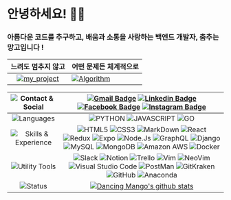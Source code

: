 # 안녕하세요! 👋😝

### 아름다운 코드를 추구하고, 배움과 소통을 사랑하는 백엔드 개발자, 춤추는 망고입니다 !

| 느려도 멈추지 않고 | 어떤 문제든 체계적으로 |
|:-:|-|
| [![my_project](https://github-readme-stats.vercel.app/api/pin/?username=ensia96&repo=my_project)](https://github.com/ensia96/my_project) | [![Algorithm](https://github-readme-stats.vercel.app/api/pin/?username=ensia96&repo=Algorithm)](https://github.com/ensia96/Algorithm) |

| ![Contact & Social](https://img.shields.io/badge/Contact%20&%20Social-FFFFFF?style=for-the-badge) | [![Gmail Badge](https://img.shields.io/badge/Gmail-d14836?style=flat-square&logo=Gmail&logoColor=white&link=mailto:ensia96@gmail.com)](mailto:ensia96@gmail.com) [![Linkedin Badge](https://img.shields.io/badge/-LinkedIn-blue?style=flat-square&logo=Linkedin&logoColor=white&link=https://https://www.linkedin.com/in/ensia96/)](https://www.linkedin.com/in/ensia96/) [![Facebook Badge](https://img.shields.io/badge/facebook-1877f2?style=flat-square&logo=facebook&logoColor=white&link=https://www.facebook.com/profile.php?id=100005786230677)](https://www.facebook.com/profile.php?id=100005786230677) [![Instagram Badge](http://img.shields.io/badge/-Instagram-white?style=flat-square&logo=instagram&link=https://www.instagram.com/ensia96/)](https://www.instagram.com/ensia96/) |
|:-:|:-:|
| ![Languages](https://img.shields.io/badge/Languages-FFFFFF?style=for-the-badge) | ![PYTHON](https://img.shields.io/badge/PYTHON-%E2%98%85%E2%98%85%E2%98%85%E2%98%85%E2%98%86-0696D7?style=for-the-badge&logo=Python&logoColor=0696D7) ![JAVASCRIPT](https://img.shields.io/badge/JAVASCRIPT-%E2%98%85%E2%98%85%E2%98%85%E2%98%86%E2%98%86-FFE114?style=for-the-badge&logo=javascript&logoColor=FFE114) ![GO](https://img.shields.io/badge/Go-%E2%98%86-3edafa?style=for-the-badge&logo=Go&logoColor=3edafa) |
| ![Skills & Experience](https://img.shields.io/badge/Skills%20&%20Experience-f6f8fa?style=for-the-badge) | ![HTML5](https://img.shields.io/badge/--f6f8fa?style=for-the-badge&logo=HTML5&logoColor=E34F26) ![CSS3](https://img.shields.io/badge/--f6f8fa?style=for-the-badge&logo=CSS3&logoColor=1572B6) ![MarkDown](https://img.shields.io/badge/--f6f8fa?style=for-the-badge&logo=MarkDown&logoColor=000000) ![React](https://img.shields.io/badge/--f6f8fa?style=for-the-badge&logo=React&logoColor=61DAFB) ![Redux](https://img.shields.io/badge/--f6f8fa?style=for-the-badge&logo=Redux&logoColor=764ABC) ![Expo](https://img.shields.io/badge/--f6f8fa?style=for-the-badge&logo=Expo&logoColor=000020) ![Node.Js](https://img.shields.io/badge/--f6f8fa?style=for-the-badge&logo=Node.js&logoColor=339933) ![GraphQL](https://img.shields.io/badge/--f6f8fa?style=for-the-badge&logo=GraphQL&logoColor=E10098 ) ![Django](https://img.shields.io/badge/--f6f8fa?style=for-the-badge&logo=Django&logoColor=092E20) ![MySQL](https://img.shields.io/badge/--f6f8fa?style=for-the-badge&logo=MySQL&logoColor=4479A1) ![MongoDB](https://img.shields.io/badge/--f6f8fa?style=for-the-badge&logo=MongoDB&logoColor=47A248) ![Amazon AWS](https://img.shields.io/badge/--f6f8fa?style=for-the-badge&logo=Amazon%20AWS&logoColor=232F3E) ![Docker](https://img.shields.io/badge/--f6f8fa?style=for-the-badge&logo=Docker&logoColor=2496ED) |
| ![Utility Tools](https://img.shields.io/badge/Utility%20Tools-FFFFFF?style=for-the-badge) | ![Slack](https://img.shields.io/badge/--FFFFFF?style=for-the-badge&logo=Slack&logoColor=4A154B) ![Notion](https://img.shields.io/badge/--FFFFFF?style=for-the-badge&logo=Notion&logoColor=000000) ![Trello](https://img.shields.io/badge/--FFFFFF?style=for-the-badge&logo=Trello&logoColor=0079BF) ![Vim](https://img.shields.io/badge/--FFFFFF?style=for-the-badge&logo=Vim&logoColor=019733) ![NeoVim](https://img.shields.io/badge/--FFFFFF?style=for-the-badge&logo=NeoVim&logoColor=57A143) ![Visual Studio Code](https://img.shields.io/badge/--FFFFFF?style=for-the-badge&logo=Visual%20Studio%20Code&logoColor=007ACC) ![PostMan](https://img.shields.io/badge/--FFFFFF?style=for-the-badge&logo=PostMan&logoColor=FF6C37) ![GitKraken](https://img.shields.io/badge/--FFFFFF?style=for-the-badge&logo=GitKraken&logoColor=179287) ![GitHub](https://img.shields.io/badge/--FFFFFF?style=for-the-badge&logo=GitHub&logoColor=181717) ![Anaconda](https://img.shields.io/badge/--FFFFFF?style=for-the-badge&logo=Anaconda&logoColor=42B029) |
| ![Status](https://img.shields.io/badge/Status-f6f8fa?style=for-the-badge) | [![Dancing Mango's github stats](https://github-readme-stats.vercel.app/api?username=ensia96&count_private=true&show_icons=true&theme=gruvbox)](https://github.com/ensia96) |

<!--
### 😝 Hi there 👋

**ensia96/ensia96** is a ✨ _special_ ✨ repository because its `README.md` (this file) appears on your GitHub profile.

| ![Contact & Social](https://img.shields.io/badge/Contact&Social-FFFFFF?style=for-the-badge) | [![Gmail Badge](https://img.shields.io/badge/Gmail-d14836?style=flat-square&logo=Gmail&logoColor=white&link=mailto:ensia96@gmail.com)](mailto:ensia96@gmail.com) [![Linkedin Badge](https://img.shields.io/badge/-LinkedIn-blue?style=flat-square&logo=Linkedin&logoColor=white&link=https://https://www.linkedin.com/in/ensia96/)](https://www.linkedin.com/in/ensia96/) [![Facebook Badge](https://img.shields.io/badge/facebook-1877f2?style=flat-square&logo=facebook&logoColor=white&link=https://www.facebook.com/profile.php?id=100005786230677)](https://www.facebook.com/profile.php?id=100005786230677) [![Instagram Badge](http://img.shields.io/badge/-Instagram-white?style=flat-square&logo=instagram&link=https://www.instagram.com/ensia96/)](https://www.instagram.com/ensia96/) |
|:-:|-|
| ![Languages](https://img.shields.io/badge/Languages-FFFFFF?style=for-the-badge) | ![PYTHON](https://img.shields.io/badge/PYTHON-%E2%98%85%E2%98%85%E2%98%85%E2%98%85%E2%98%86-0696D7?style=for-the-badge&logo=Python&logoColor=0696D7) ![JAVASCRIPT](https://img.shields.io/badge/JAVASCRIPT-%E2%98%85%E2%98%85%E2%98%85%E2%98%86%E2%98%86-FFE114?style=for-the-badge&logo=javascript&logoColor=FFE114) ![GO](https://img.shields.io/badge/Go-%E2%98%86-3edafa?style=for-the-badge&logo=Go&logoColor=3edafa) |
| ![Skills](https://img.shields.io/badge/Skills-FFFFFF?style=for-the-badge) | ![HTML5](https://img.shields.io/badge/--FFFFFF?style=for-the-badge&logo=HTML5&logoColor=E34F26) ![CSS3](https://img.shields.io/badge/--FFFFFF?style=for-the-badge&logo=CSS3&logoColor=1572B6) ![MarkDown](https://img.shields.io/badge/--FFFFFF?style=for-the-badge&logo=MarkDown&logoColor=000000) ![React](https://img.shields.io/badge/--FFFFFF?style=for-the-badge&logo=React&logoColor=61DAFB) ![Redux](https://img.shields.io/badge/--FFFFFF?style=for-the-badge&logo=Redux&logoColor=764ABC) ![Expo](https://img.shields.io/badge/--FFFFFF?style=for-the-badge&logo=Expo&logoColor=000020) ![Node.Js](https://img.shields.io/badge/--FFFFFF?style=for-the-badge&logo=Node.js&logoColor=339933) ![GraphQL](https://img.shields.io/badge/--FFFFFF?style=for-the-badge&logo=GraphQL&logoColor=E10098 ) ![Django](https://img.shields.io/badge/--FFFFFF?style=for-the-badge&logo=Django&logoColor=092E20) ![MySQL](https://img.shields.io/badge/--FFFFFF?style=for-the-badge&logo=MySQL&logoColor=4479A1) ![MongoDB](https://img.shields.io/badge/--FFFFFF?style=for-the-badge&logo=MongoDB&logoColor=47A248) ![Amazon AWS](https://img.shields.io/badge/--FFFFFF?style=for-the-badge&logo=Amazon%20AWS&logoColor=232F3E) ![Docker](https://img.shields.io/badge/--FFFFFF?style=for-the-badge&logo=Docker&logoColor=2496ED) |
| ![Tools](https://img.shields.io/badge/Tools-FFFFFF?style=for-the-badge) | ![Slack](https://img.shields.io/badge/--FFFFFF?style=for-the-badge&logo=Slack&logoColor=4A154B) ![Notion](https://img.shields.io/badge/--FFFFFF?style=for-the-badge&logo=Notion&logoColor=000000) ![Trello](https://img.shields.io/badge/--FFFFFF?style=for-the-badge&logo=Trello&logoColor=0079BF) ![Vim](https://img.shields.io/badge/--FFFFFF?style=for-the-badge&logo=Vim&logoColor=019733) ![NeoVim](https://img.shields.io/badge/--FFFFFF?style=for-the-badge&logo=NeoVim&logoColor=57A143) ![Visual Studio Code](https://img.shields.io/badge/--FFFFFF?style=for-the-badge&logo=Visual%20Studio%20Code&logoColor=007ACC) ![PostMan](https://img.shields.io/badge/--FFFFFF?style=for-the-badge&logo=PostMan&logoColor=FF6C37) ![GitKraken](https://img.shields.io/badge/--FFFFFF?style=for-the-badge&logo=GitKraken&logoColor=179287) ![GitHub](https://img.shields.io/badge/--FFFFFF?style=for-the-badge&logo=GitHub&logoColor=181717) |
| ![Status](https://img.shields.io/badge/Status-FFFFFF?style=for-the-badge) | [![Dancing Mango's github stats](https://github-readme-stats.vercel.app/api?username=ensia96&count_private=true&show_icons=true&theme=gruvbox)](https://github.com/ensia96) |


[![name](uri)](link)

//깃헙 레포 사용 언어 수
https://img.shields.io/github/languages/count/ensia96/survive
//깃헙 레포 최다빈도 언어
https://img.shields.io/github/languages/top/ensia96/survive
//깃헙 레포 코드 용량
https://img.shields.io/github/languages/code-size/ensia96/survive
//깃헙 레포 용량
https://img.shields.io/github/repo-size/ensia96/survive
//깃헙 레포 오픈 이슈 개수
https://img.shields.io/github/issues/ensia96/survive
//깃헙 레포 닫힌 이슈 개수
https://img.shields.io/github/issues-closed/ensi96/survive
//깃헙 레포 주간 커밋 수
https://img.shields.io/github/commit-activity/w/ensia96/survive
//깃헙 레포 라스트 커밋 날짜
https://img.shields.io/github/last-commit/ensia96/survive

Here are some ideas to get you started:

- 🔭 I’m currently working on ...
- 🌱 I’m currently learning ...
- 👯 I’m looking to collaborate on ...
- 🤔 I’m looking for help with ...
- 💬 Ask me about ...
- 📫 How to reach me: ...
- 😄 Pronouns: ...
- ⚡ Fun fact: ...

![PYTHON](https://img.shields.io/badge/PYTHON-%E2%98%85%E2%98%85%E2%98%85%E2%98%85%E2%98%86-0696D7?style=for-the-badge&logo=Python&logoColor=0696D7)
![JAVASCRIPT](https://img.shields.io/badge/JAVASCRIPT-%E2%98%85%E2%98%85%E2%98%85%E2%98%86%E2%98%86-FFE114?style=for-the-badge&logo=javascript&logoColor=FFE114)
![GO](https://img.shields.io/badge/Go-%E2%98%86-3edafa?style=for-the-badge&logo=Go&logoColor=3edafa)

[![Dancing Mango's github stats](https://github-readme-stats.vercel.app/api?username=ensia96&count_private=true&show_icons=true&theme=gruvbox)](https://github.com/ensia96/github-readme-stats)

[![Gmail Badge](https://img.shields.io/badge/Gmail-d14836?style=flat-square&logo=Gmail&logoColor=white&link=mailto:ensia96@gmail.com)](mailto:ensia96@gmail.com)
[![Facebook Badge](https://img.shields.io/badge/facebook-1877f2?style=flat-square&logo=facebook&logoColor=white&link=https://www.facebook.com/profile.php?id=100005786230677)](https://www.facebook.com/profile.php?id=100005786230677)
[![Instagram Badge](http://img.shields.io/badge/-Instagram-white?style=flat-square&logo=instagram&link=https://www.instagram.com/ensia96/)](https://www.instagram.com/ensia96/)
[![Linkedin Badge](https://img.shields.io/badge/-LinkedIn-blue?style=flat-square&logo=Linkedin&logoColor=white&link=https://www.linkedin.com/in/ensia96/)](https://www.linkedin.com/in/ensia96/)
[![Tech Blog Badge](http://img.shields.io/badge/-Tech%20blog-black?style=flat-square&logo=notion&link=https://www.notion.so/ensia96/3c41973085294a0fa376c9eea277cf91)](https://www.notion.so/ensia96/3c41973085294a0fa376c9eea277cf91)

### `느리지만 천천히`
[![my_project](https://github-readme-stats.vercel.app/api/pin/?username=ensia96&repo=my_project)](https://github.com/ensia96/my_project)
### `부족한 사고력 충전!`
[![Algorithm](https://github-readme-stats.vercel.app/api/pin/?username=ensia96&repo=Algorithm)](https://github.com/ensia96/Algorithm)

-->
